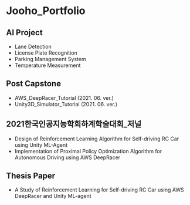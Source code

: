# Jooho_Portfolio

## AI Project

- Lane Detection
- License Plate Recognition
- Parking Management System
- Temperature Measurement

## Post Capstone

- AWS_DeepRacer_Tutorial (2021. 06. ver.)
- Unity3D_Simulator_Tutorial (2021. 06. ver.)

## 2021한국인공지능학회하계학술대회_저널 

- Design of Reinforcement Learning Algorithm for Self-driving RC Car using Unity ML-Agent
- Implementation of Proximal Policy Optimization Algorithm for Autonomous Driving using AWS DeepRacer

## Thesis Paper

- A Study of Reinforcement Learning for Self-driving RC Car using AWS DeepRacer and Unity ML-agent

